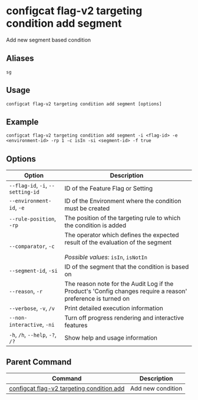 # configcat flag-v2 targeting condition add segment
Add new segment based condition
## Aliases
`sg`
## Usage
```
configcat flag-v2 targeting condition add segment [options]
```
## Example
```
configcat flag-v2 targeting condition add segment -i <flag-id> -e <environment-id> -rp 1 -c isIn -si <segment-id> -f true
```
## Options
| Option | Description |
| ------ | ----------- |
| `--flag-id`, `-i`, `--setting-id` | ID of the Feature Flag or Setting |
| `--environment-id`, `-e` | ID of the Environment where the condition must be created |
| `--rule-position`, `-rp` | The position of the targeting rule to which the condition is added |
| `--comparator`, `-c` | The operator which defines the expected result of the evaluation of the segment<br/><br/>*Possible values*: `isIn`, `isNotIn` |
| `--segment-id`, `-si` | ID of the segment that the condition is based on |
| `--reason`, `-r` | The reason note for the Audit Log if the Product's 'Config changes require a reason' preference is turned on |
| `--verbose`, `-v`, `/v` | Print detailed execution information |
| `--non-interactive`, `-ni` | Turn off progress rendering and interactive features |
| `-h`, `/h`, `--help`, `-?`, `/?` | Show help and usage information |
## Parent Command
| Command | Description |
| ------ | ----------- |
| [configcat flag-v2 targeting condition add](configcat-flag-v2-targeting-condition-add.md) | Add new condition |
